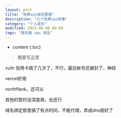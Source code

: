 ```yaml
---
layout: post
title: "免费vps域名整理"
description: "几个免费vps收集"
category: "个人成长"
modified: 2023-08-08 00:09
tags: "服务器 vps 域名"
---
```

* content
{:toc}

> 概要写这里

vultr 信用卡搞了几次了，不行，最后帐号还被封了，神经

vercel好用

northflank，还可以

其他的暂时没深度用，也还行

域名绑定那里搞了有点时间，不能代理，弄成dns就好了

<!-- more -->
